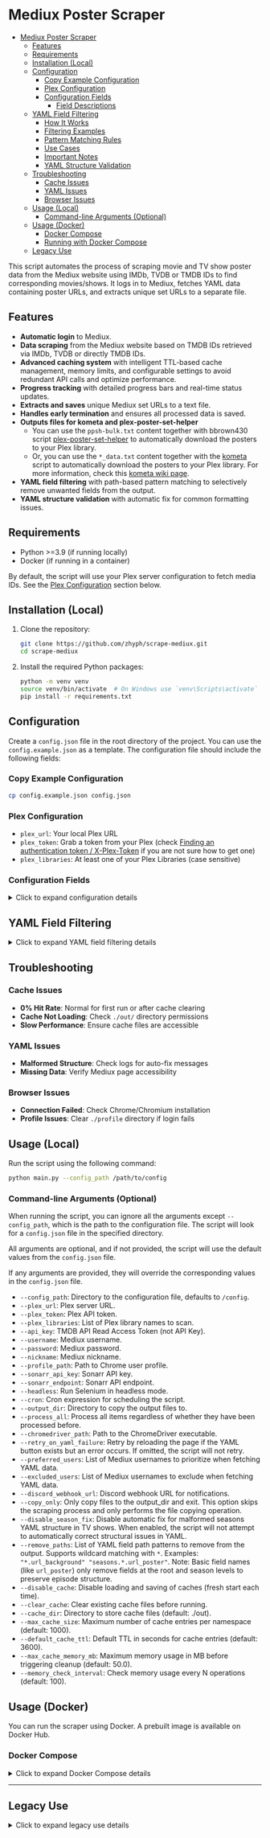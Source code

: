 # Mediux Poster Scraper

<!--toc:start-->

- [Mediux Poster Scraper](#mediux-poster-scraper)
  - [Features](#features)
  - [Requirements](#requirements)
  - [Installation (Local)](#installation-local)
  - [Configuration](#configuration)
    - [Copy Example Configuration](#copy-example-configuration)
    - [Plex Configuration](#plex-configuration)
    - [Configuration Fields](#configuration-fields)
      - [Field Descriptions](#field-descriptions)
  - [YAML Field Filtering](#yaml-field-filtering)
    - [How It Works](#how-it-works)
    - [Filtering Examples](#filtering-examples)
    - [Pattern Matching Rules](#pattern-matching-rules)
    - [Use Cases](#use-cases)
    - [Important Notes](#important-notes)
    - [YAML Structure Validation](#yaml-structure-validation)
  - [Troubleshooting](#troubleshooting)
    - [Cache Issues](#cache-issues)
    - [YAML Issues](#yaml-issues)
    - [Browser Issues](#browser-issues)
  - [Usage (Local)](#usage-local)
    - [Command-line Arguments (Optional)](#command-line-arguments-optional)
  - [Usage (Docker)](#usage-docker)
    - [Docker Compose](#docker-compose)
    - [Running with Docker Compose](#running-with-docker-compose)
  - [Legacy Use](#legacy-use)
  <!--toc:end-->

This script automates the process of scraping movie and TV show poster data from the Mediux website using IMDb, TVDB or TMDB IDs to find corresponding movies/shows. It logs in to Mediux, fetches YAML data containing poster URLs, and extracts unique set URLs to a separate file.

## Features

- **Automatic login** to Mediux.
- **Data scraping** from the Mediux website based on TMDB IDs retrieved via IMDb, TVDB or directly TMDB IDs.
- **Advanced caching system** with intelligent TTL-based cache management, memory limits, and configurable settings to avoid redundant API calls and optimize performance.
- **Progress tracking** with detailed progress bars and real-time status updates.
- **Extracts and saves** unique Mediux set URLs to a text file.
- **Handles early termination** and ensures all processed data is saved.
- **Outputs files for kometa and plex-poster-set-helper**
  - You can use the `ppsh-bulk.txt` content together with bbrown430 script [plex-poster-set-helper](https://github.com/bbrown430/plex-poster-set-helper) to automatically download the posters to your Plex library.
  - Or, you can use the `*_data.txt` content together with the [kometa](https://github.com/Kometa-Team/Kometa) script to automatically download the posters to your Plex library. For more information, check this [kometa wiki page](https://kometa.wiki/en/latest/kometa/guides/mediux/?h=mediux).
- **YAML field filtering** with path-based pattern matching to selectively remove unwanted fields from the output.
- **YAML structure validation** with automatic fix for common formatting issues.

## Requirements

- Python >=3.9 (if running locally)
- Docker (if running in a container)

By default, the script will use your Plex server configuration to fetch media IDs. See the [Plex Configuration](#plex-configuration) section below.

## Installation (Local)

1. Clone the repository:

   ```bash
   git clone https://github.com/zhyph/scrape-mediux.git
   cd scrape-mediux
   ```

2. Install the required Python packages:

   ```bash
   python -m venv venv
   source venv/bin/activate  # On Windows use `venv\Scripts\activate`
   pip install -r requirements.txt
   ```

## Configuration

Create a `config.json` file in the root directory of the project. You can use the `config.example.json` as a template. The configuration file should include the following fields:

### Copy Example Configuration

```bash
cp config.example.json config.json
```

### Plex Configuration

- `plex_url`: Your local Plex URL
- `plex_token`: Grab a token from your Plex (check [Finding an authentication token / X-Plex-Token](https://support.plex.tv/articles/204059436-finding-an-authentication-token-x-plex-token/) if you are not sure how to get one)
- `plex_libraries`: At least one of your Plex Libraries (case sensitive)

### Configuration Fields

<details>
<summary>Click to expand configuration details</summary>

```json
{
  "plex_url": "http://your-plex-server:32400",
  "plex_token": "your_plex_token",
  "plex_libraries": ["Movies", "TV Shows"],
  "api_key": "your_tmdb_api_key",
  "username": "your_mediux_username",
  "password": "your_mediux_password",
  "nickname": "your_mediux_nickname",
  "headless": true,
  "sonarr_endpoint": "your_sonarr_endpoint",
  "sonarr_api_key": "your_sonarr_api_key",
  "output_dir": "/path/to/output_dir",
  "profile_path": "/path/to/chrome_profile",
  "cron": "cron_expression",
  "process_all": false,
  "TZ": "your_timezone",
  "chromedriver_path": "/path/to/chromedriver",
  "retry_on_yaml_failure": false,
  "preferred_users": ["User1", "User2"],
  "excluded_users": ["UserToIgnore1", "UserToIgnore2"],
  "discord_webhook_url": "your_discord_webhook_url",
  "disable_season_fix": false,
  "remove_paths": [],
  "disable_cache": false,
  "clear_cache": false,
  "cache_dir": "./out",
  "max_cache_size": 1000,
  "default_cache_ttl": 3600,
  "max_cache_memory_mb": 50.0,
  "memory_check_interval": 100
}
```

#### Field Descriptions

- **`plex_url`**: The URL of your Plex server (required).
- **`plex_token`**: Your Plex API token (required).
- **`plex_libraries`**: List of Plex library names to scan (required).
- **`api_key`**: Your TMDB API Read Access Token. You can find this in your [TMDB account settings](https://www.themoviedb.org/settings/api).
- **`username`**: Your Mediux username used for logging into the Mediux website.
- **`password`**: Your Mediux password used for logging into the Mediux website.
- **`nickname`**: Your Mediux nickname, which is displayed after logging in.
- **`headless`**: A boolean value (`true` or `false`) to determine whether Selenium should run in headless mode. Set to `false` for debugging, but avoid minimizing or closing the browser during execution.
- **`sonarr_endpoint`**: The endpoint URL for your Sonarr instance. This is used to check the status of TV series.
- **`sonarr_api_key`**: The API key for your Sonarr instance, used for authentication.
- **`output_dir`**: The directory where output files will be saved. This is where the script will store the generated YAML and text files.
- **`profile_path`**: The path to your Chrome user profile. If omitted, the default browser profile will be used.
- **`cron`**: A cron expression for scheduling the script. If omitted, the script will not run on a schedule.
- **`process_all`**: A boolean value (`true` or `false`) to determine whether to process all items, ignoring previously processed or cached items.
- **`TZ`**: The timezone to use for scheduling and logging. This can also be passed as an environment variable.
- **`chromedriver_path`**: The path to the ChromeDriver executable. If omitted, the script will use `webdriver-manager` to automatically download and manage ChromeDriver.
- **`retry_on_yaml_failure`**: A boolean value (`true` or `false`) to determine whether the script should retry by reloading the page if the YAML button exists but an error occurs. Defaults to `false`.
- **`preferred_users`**: A list of Mediux usernames to prioritize when fetching YAML data. The script will search for YAML buttons from these users in the specified order and use the first one found. If none are found, it will use the first available YAML button. (CASE SENSITIVE)
- **`excluded_users`**: A list of Mediux usernames to ignore when fetching YAML data. The script will not use YAML buttons from any user in this list. (CASE SENSITIVE)
- **`discord_webhook_url`**: The URL for a Discord webhook. If provided, the script will send a notification listing newly processed or updated titles to this webhook.
- **`disable_season_fix`**: A boolean value (`true` or `false`) to disable the automatic fix for malformed seasons YAML structure in TV shows. When set to `true`, the script will not attempt to fix structural issues where multiple 'episodes:' blocks appear directly under 'seasons:'. Defaults to `false` (automatic fix enabled).
- **`remove_paths`**: List of YAML field path patterns to remove from the output. Supports wildcard matching with `*`. Examples: `["*.url_background", "seasons.*.url_poster"]`. Defaults to `[]` (no filtering).
- **`disable_cache`**: A boolean value (`true` or `false`) to disable loading and saving of caches (fresh start each time). Can also be set via `--disable_cache` command line option. Defaults to `false`.
- **`clear_cache`**: A boolean value (`true` or `false`) to clear existing cache files before running. Can also be set via `--clear_cache` command line option. Defaults to `false`.
- **`cache_dir`**: Directory to store cache files. Can also be set via `--cache_dir` command line option. Defaults to `"./out"`.
- **`max_cache_size`**: Maximum number of cache entries per namespace. Can also be set via `--max_cache_size` command line option. Defaults to `1000`.
- **`default_cache_ttl`**: Default TTL in seconds for cache entries. Can also be set via `--default_cache_ttl` command line option. Defaults to `3600` (1 hour).
- **`max_cache_memory_mb`**: Maximum memory usage in MB before triggering cleanup. Can also be set via `--max_cache_memory_mb` command line option. Defaults to `50.0`.
- **`memory_check_interval`**: Check memory usage every N operations. Can also be set via `--memory_check_interval` command line option. Defaults to `100`.

</details>

## YAML Field Filtering

<details>
<summary>Click to expand YAML field filtering details</summary>

The script supports advanced YAML field filtering to selectively remove unwanted fields from the output data. This feature uses path-based pattern matching with wildcard support.

### How It Works

The filtering system allows you to specify patterns for fields you want to remove from the scraped YAML data. It supports:

- **Basic field names**: Remove fields at specific levels (e.g., `url_poster`)
- **Path patterns**: Remove fields using dot notation with wildcards (e.g., `seasons.*.url_poster`)
- **Wildcard matching**: Use `*` to match any value at a specific level

### Filtering Examples

```bash
# Remove all url_background fields globally
python main.py --remove_paths "*.url_background"

# Remove season-level url_poster fields only
python main.py --remove_paths "seasons.*.url_poster"

# Remove episode-level url_poster fields only (use full path)
python main.py --remove_paths "seasons.*.episodes.*.url_poster"

# Remove multiple field types
python main.py --remove_paths "*.url_background" "seasons.*.url_poster"
```

### Pattern Matching Rules

- **Basic patterns** (like `url_poster`): Only removes fields at the root and season levels to preserve episode structure
- **Path patterns** (like `seasons.*.episodes.*.url_poster`): Removes fields matching the exact path pattern
- **Wildcard `*`**: Matches any value at that level in the hierarchy
- **Dot notation**: Navigate through nested YAML structure

### Use Cases

- **Remove background images**: `"*.url_background"` removes all background image URLs
- **Clean season data**: `"seasons.*.url_poster"` removes season poster URLs while keeping episode posters
- **Selective filtering**: Combine multiple patterns to remove different field types
- **Preserve structure**: Basic field names preserve episode structure by not removing episode-level fields

### Important Notes

- **Comment Preservation**: When using `--remove_paths`, some YAML comments may be lost due to the technical nature of parsing and filtering YAML data. For maximum comment preservation, avoid using the filtering feature.

### YAML Structure Validation

The script automatically detects and fixes common YAML structure issues:

- **Malformed Seasons**: Fixes duplicate 'episodes:' blocks under 'seasons:'
- **Validation**: Ensures YAML structure is valid before saving
- **Logging**: Reports when fixes are applied (check logs for auto-fix messages)

</details>

## Troubleshooting

### Cache Issues

- **0% Hit Rate**: Normal for first run or after cache clearing
- **Cache Not Loading**: Check `./out/` directory permissions
- **Slow Performance**: Ensure cache files are accessible

### YAML Issues

- **Malformed Structure**: Check logs for auto-fix messages
- **Missing Data**: Verify Mediux page accessibility

### Browser Issues

- **Connection Failed**: Check Chrome/Chromium installation
- **Profile Issues**: Clear `./profile` directory if login fails

## Usage (Local)

Run the script using the following command:

```bash
python main.py --config_path /path/to/config
```

### Command-line Arguments (Optional)

When running the script, you can ignore all the arguments except `--config_path`, which is the path to the configuration file. The script will look for a `config.json` file in the specified directory.

All arguments are optional, and if not provided, the script will use the default values from the `config.json` file.

If any arguments are provided, they will override the corresponding values in the `config.json` file.

- `--config_path`: Directory to the configuration file, defaults to `/config`.
- `--plex_url`: Plex server URL.
- `--plex_token`: Plex API token.
- `--plex_libraries`: List of Plex library names to scan.
- `--api_key`: TMDB API Read Access Token (not API Key).
- `--username`: Mediux username.
- `--password`: Mediux password.
- `--nickname`: Mediux nickname.
- `--profile_path`: Path to Chrome user profile.
- `--sonarr_api_key`: Sonarr API key.
- `--sonarr_endpoint`: Sonarr API endpoint.
- `--headless`: Run Selenium in headless mode.
- `--cron`: Cron expression for scheduling the script.
- `--output_dir`: Directory to copy the output files to.
- `--process_all`: Process all items regardless of whether they have been processed before.
- `--chromedriver_path`: Path to the ChromeDriver executable.
- `--retry_on_yaml_failure`: Retry by reloading the page if the YAML button exists but an error occurs. If omitted, the script will not retry.
- `--preferred_users`: List of Mediux usernames to prioritize when fetching YAML data.
- `--excluded_users`: List of Mediux usernames to exclude when fetching YAML data.
- `--discord_webhook_url`: Discord webhook URL for notifications.
- `--copy_only`: Only copy files to the output_dir and exit. This option skips the scraping process and only performs the file copying operation.
- `--disable_season_fix`: Disable automatic fix for malformed seasons YAML structure in TV shows. When enabled, the script will not attempt to automatically correct structural issues in YAML.
- `--remove_paths`: List of YAML field path patterns to remove from the output. Supports wildcard matching with `*`. Examples: `"*.url_background" "seasons.*.url_poster"`. Note: Basic field names (like `url_poster`) only remove fields at the root and season levels to preserve episode structure.
- `--disable_cache`: Disable loading and saving of caches (fresh start each time).
- `--clear_cache`: Clear existing cache files before running.
- `--cache_dir`: Directory to store cache files (default: ./out).
- `--max_cache_size`: Maximum number of cache entries per namespace (default: 1000).
- `--default_cache_ttl`: Default TTL in seconds for cache entries (default: 3600).
- `--max_cache_memory_mb`: Maximum memory usage in MB before triggering cleanup (default: 50.0).
- `--memory_check_interval`: Check memory usage every N operations (default: 100).

## Usage (Docker)

You can run the scraper using Docker. A prebuilt image is available on Docker Hub.

### Docker Compose

<details>
<summary>Click to expand Docker Compose details</summary>

It's recommended to use this script with cron when running in Docker. (Just modify the `cron` field in the `config.json` file to your desired schedule.)

Here’s an example `docker-compose.yml` file (also available in the repository):

```yaml
services:
  scrape-mediux:
    image: docker.io/zhyph/scrape-mediux
    container_name: scrape-mediux
    environment:
      - TZ=Etc/UTC # Set your timezone
      - LOG_LEVEL=info # Set the log level (debug, info, warning, error), can be omitted
    volumes:
      - /path/to/config:/config # REQUIRED
      - /path/to/config/cache:/app/out # RECOMMENDED, if you don't bind this, the cache will be stored in the container and can easily be lost
      - /path/to/config/profile:/profile # RECOMMENDED, must match profile_path in config.json, if you don't bind this, the profile can be removed and you will need to login again (which is not a big deal, but it will take longer)
      - /path/to/kometa/metadata:/out # OPTIONAL, output_dir in config.json (or args) must match this
```

### Running with Docker Compose

1. Create a `config.json` file in the `/path/to/config` directory. Use the `config.example.json` as a template.
2. Update the `docker-compose.yml` file with the correct paths for your configuration, media, and output directories.
3. Start the container:

   ```bash
   docker-compose up -d
   ```

4. Check the logs to ensure the scraper is running (check if the timezone is correct and the `Time Now` is correct):

   ```bash
   docker logs -f scrape-mediux
   ```

5. If running in cron mode, you can execute the script manually and omit the cron argument:

   ```bash
   docker exec -it scrape-mediux python main.py --cron ''
   ```

</details>

---

## Legacy Use

<details>
<summary>Click to expand legacy use details</summary>

While the recommended and default method is to use your Plex server configuration, you can still use the legacy folder-based scan by specifying the `root_folder` field in your `config.json` and omitting the Plex fields. This is useful for advanced scenarios or if you do not use Plex.

**Example:**

```json
{
  "root_folder": "/path/to/root_folder",
  "folders": ["folder1", "folder2"], // Optional: only scan these subfolders
  "api_key": "your_tmdb_api_key",
  "username": "your_mediux_username",
  "password": "your_mediux_password",
  "nickname": "your_mediux_nickname",
  ...
}
```

- The script will scan subfolders in `root_folder` for media IDs using the supported naming scheme.
- If the `folders` property is provided, only those subfolders will be processed; otherwise, all subfolders will be scanned.
- If both Plex and `root_folder` are provided, Plex will take priority unless `plex_libraries` is missing, in which case the script will warn and use `root_folder`.

**Docker Compose for root_folder mode:**

If you use the legacy `root_folder` mode, you must also mount your media directory into the container. Add a volume like this to your `docker-compose.yml`:

```yaml
volumes:
  - /path/to/media:/data # REQUIRED for root_folder mode, must match root_folder in config.json
```

**Note:**

- This mode is intended for advanced or legacy use only and may not support all features available with Plex integration.
- Follow the **Recommended naming scheme** from [TRaSH Guides](https://trash-guides.info/), use the following naming scheme for your folders:
  - [Movies](https://trash-guides.info/Radarr/Radarr-recommended-naming-scheme/#plex)
  - [TV Shows](https://trash-guides.info/Sonarr/Sonarr-recommended-naming-scheme/#optional-plex)

</details>
